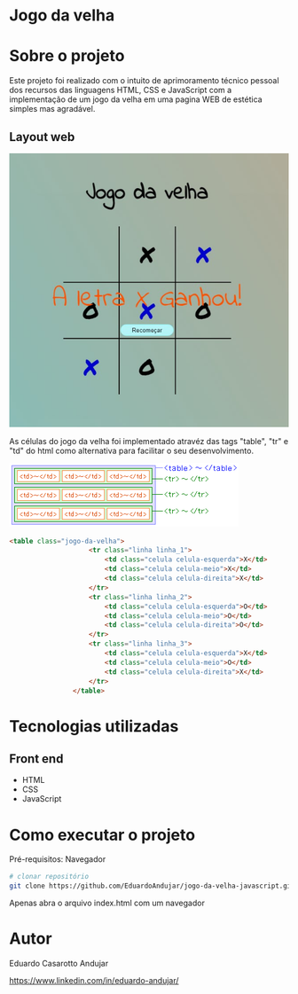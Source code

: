 # Jogo da velha

# Sobre o projeto

 Este projeto foi realizado com o intuito de aprimoramento técnico pessoal dos recursos das linguagens HTML, CSS e JavaScript com a implementação de um jogo da velha em uma pagina WEB de estética simples mas agradável.

## Layout web

![Web 1](https://github.com/EduardoAndujar/assets/blob/main/jogo-da-velha.jpg)

As células do jogo da velha foi implementado atravéz das tags "table", "tr" e "td" do html como alternativa para facilitar o seu desenvolvimento.

![Tag table](https://github.com/EduardoAndujar/assets/blob/main/table_image.gif)

```html
<table class="jogo-da-velha">
                    <tr class="linha linha_1">
                        <td class="celula celula-esquerda">X</td>
                        <td class="celula celula-meio">X</td>
                        <td class="celula celula-direita">X</td>
                    </tr>
                    <tr class="linha linha_2">
                        <td class="celula celula-esquerda">O</td>
                        <td class="celula celula-meio">O</td>
                        <td class="celula celula-direita">O</td>
                    </tr>
                    <tr class="linha linha_3">
                        <td class="celula celula-esquerda">X</td>
                        <td class="celula celula-meio">O</td>
                        <td class="celula celula-direita">X</td>
                    </tr>
                </table>
```

# Tecnologias utilizadas
## Front end
- HTML
- CSS
- JavaScript

# Como executar o projeto

Pré-requisitos: Navegador

```bash
# clonar repositório
git clone https://github.com/EduardoAndujar/jogo-da-velha-javascript.git
```

Apenas abra o arquivo index.html com um navegador

# Autor

Eduardo Casarotto Andujar

https://www.linkedin.com/in/eduardo-andujar/
